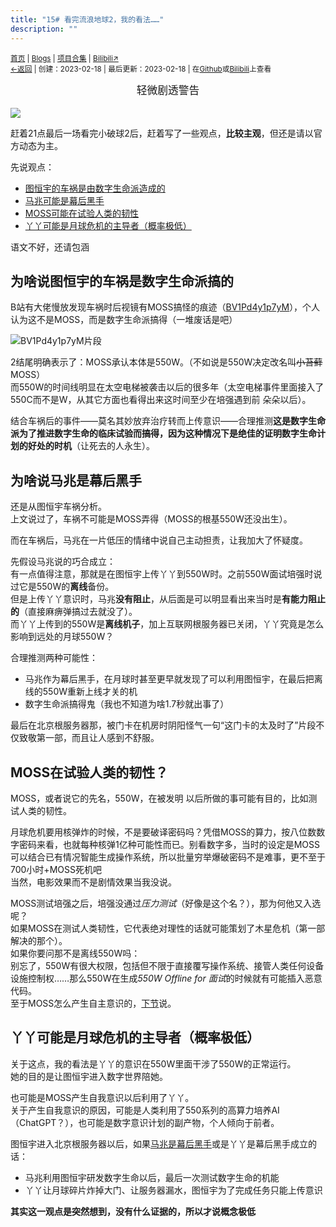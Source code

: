 ```yaml
---
title: "15# 看完流浪地球2，我的看法……"
description: ""
---
```

<script src="https://unpkg.com/sober@0.3.2/dist/sober.min.js"></script><script src="https://rs.kdxiaoyi.top/res/scripts/js/md-newUI-render.js"></script>
<small id="old_menu"><a href="/">首页</a> | <a href="/blogs">Blogs</a> | <a href="/Project">项目合集</a> | <a href="https://space.bilibili.com/1987247870">Bilibili↗</a><br></small><small><a href="../../">←返回</a> |
 创建：2023-02-18 | 最后更新：2023-02-18 | 在<a href="https://github.com/kdxhub/kdxiaoyi.top/blob/main/blogs/2023/15-The.Wandering.Earth.md">Github</a>或<a href="https://www.bilibili.com/read/cv21899082">Bilibili</a>上查看</small>

<center><big>轻微剧透警告</big></center><br>
<img src="https://s1.ax1x.com/2023/02/18/pSqTu7T.jpg"></img><br>

赶着21点最后一场看完小破球2后，赶着写了一些观点，**比较主观**，但还是请以官方动态为主。<br>

先说观点：<br>
* [图恒宇的车祸是由数字生命派造成的](#为啥说图恒宇的车祸是数字生命派搞的)
* [马兆可能是幕后黑手](#为啥说马兆是幕后黑手)
* [MOSS可能在试验人类的韧性](#moss在试验人类的韧性)
* [丫丫可能是月球危机的主导者（概率极低）](#丫丫可能是月球危机的主导者概率极低)

语文不好，还请包涵<br>

## 为啥说图恒宇的车祸是数字生命派搞的
B站有大佬慢放发现车祸时后视镜有MOSS搞怪的痕迹（[BV1Pd4y1p7yM](http://b23.tv/BV1Pd4y1p7yM)），个人认为这不是MOSS，而是数字生命派搞得（一堆废话是吧）<br>

![](https://s1.ax1x.com/2023/02/18/pSq7pvR.png "BV1Pd4y1p7yM片段")

2结尾明确表示了：MOSS承认本体是550W。（不如说是550W决定改名叫~~小苔藓~~MOSS）<br>
而550W的时间线明显在太空电梯被袭击以后的很多年（太空电梯事件里面接入了550C而不是W，从其它方面也看得出来这时间至少在培强遇到前 朵朵以后）。<br>

结合车祸后的事件——莫名其妙放弃治疗转而上传意识——合理推测**这是数字生命派为了推进数字生命的临床试验而搞得，因为这种情况下是绝佳的证明数字生命计划的好处的时机**（让死去的人永生）。<br>

## 为啥说马兆是幕后黑手
还是从图恒宇车祸分析。<br>
上文说过了，车祸不可能是MOSS弄得（MOSS的根基550W还没出生）。<br>

而在车祸后，马兆在一片低压的情绪中说自己主动担责，让我加大了怀疑度。<br>

先假设马兆说的巧合成立：<br>
有一点值得注意，那就是在图恒宇上传丫丫到550W时。之前550W面试培强时说过它是550W的**离线**备份。<br>
但是上传丫丫意识时，马兆**没有阻止**，从后面是可以明显看出来当时是**有能力阻止的**（直接麻痹弹搞过去就没了）。<br>
而丫丫上传到的550W是**离线机子**，加上互联网根服务器已关闭，丫丫究竟是怎么影响到远处的月球550W？<br>

合理推测两种可能性：<br>
* 马兆作为幕后黑手，在月球时甚至更早就发现了可以利用图恒宇，在最后把离线的550W重新上线才关的机
* 数字生命派搞得鬼（我也不知道为啥1.7秒就出事了）

最后在北京根服务器那，被门卡在机房时阴阳怪气一句“这门卡的太及时了”片段不仅致敬第一部，而且让人感到不舒服。<br>

## MOSS在试验人类的韧性？
MOSS，或者说它的先名，550W，在被发明 以后所做的事可能有目的，比如测试人类的韧性。<br>

月球危机要用核弹炸的时候，不是要破译密码吗？凭借MOSS的算力，按八位数数字密码来看，也就每种核弹1亿种可能性而已。别看数字多，当时的设定是MOSS可以结合已有情况智能生成操作系统，所以批量穷举爆破密码不是难事，更不至于700小时+MOSS死机吧<br>
当然，电影效果而不是剧情效果当我没说。<br>

MOSS测试培强之后，培强没通过*压力测试*（好像是这个名？），那为何他又入选呢？<br>
如果MOSS在测试人类韧性，它代表绝对理性的话就可能策划了木星危机（第一部解决的那个）。<br>
如果你要问那不是离线550W吗：<br>
别忘了，550W有很大权限，包括但不限于直接覆写操作系统、接管人类任何设备设施控制权……那么550W在生成*550W Offline for 面试*的时候就有可能插入恶意代码。<br>
至于MOSS怎么产生自主意识的，[下节](#丫丫可能是月球危机的主导者概率极低)说。<br>

## 丫丫可能是月球危机的主导者（概率极低）
关于这点，我的看法是丫丫的意识在550W里面干涉了550W的正常运行。<br>
她的目的是让图恒宇进入数字世界陪她。<br>

也可能是MOSS产生自我意识以后利用了丫丫。<br>
关于产生自我意识的原因，可能是人类利用了550系列的高算力培养AI（ChatGPT？），也可能是数字意识计划的副产物，个人倾向于前者。<br>

图恒宇进入北京根服务器以后，如果[马兆是幕后黑手](#为啥说马兆是幕后黑手)或是丫丫是幕后黑手成立的话：<br>
* 马兆利用图恒宇研发数字生命以后，最后一次测试数字生命的机能
* 丫丫让月球碎片炸掉大门、让服务器漏水，图恒宇为了完成任务只能上传意识

**其实这一观点是突然想到，没有什么证据的，所以才说概念极低**<br>
